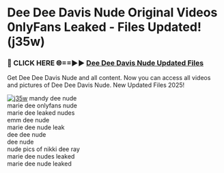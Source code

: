 # Dee Dee Davis Nude Original Videos 0nlyFans Leaked - Files Updated! (j35w)

<h3>🔴 CLICK HERE 🌐==►► <a href="https://tinyurl.com/yc6ubb5a" rel="nofollow">Dee Dee Davis Nude Updated Files</a></h3>

Get Dee Dee Davis Nude and all content. Now you can access all videos and pictures of Dee Dee Davis Nude. New Updated Files 2025!

[![j35w](https://i.imgur.com/7eu0CRL.gif)](https://tinyurl.com/yc6ubb5a)
mandy dee nude<br>
marie dee onlyfans nude<br>
marie dee leaked nudes<br>
emm dee nude<br>
marie dee nude leak<br>
dee dee nude<br>
dee nude<br>
nude pics of nikki dee ray<br>
marie dee nudes leaked<br>
marie dee nude leaked